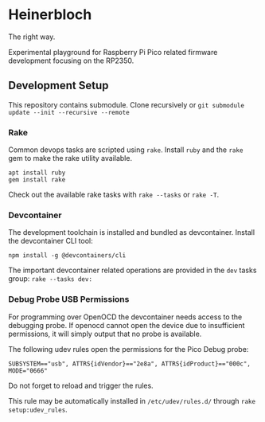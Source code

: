 # Heinerbloch

The right way.

Experimental playground for Raspberry Pi Pico related firmware development focusing on the RP2350.

## Development Setup
This repository contains submodule. Clone recursively or `git submodule update --init --recursive --remote`

### Rake
Common devops tasks are scripted using `rake`.
Install `ruby` and the `rake` gem to make the rake utility available.
```
apt install ruby
gem install rake
```

Check out the available rake tasks with `rake --tasks` or `rake -T`.

### Devcontainer
The development toolchain is installed and bundled as devcontainer.
Install the devcontainer CLI tool:
```
npm install -g @devcontainers/cli
```
The important devcontainer related operations are provided in the `dev` tasks group: `rake --tasks dev:`


### Debug Probe USB Permissions
For programming over OpenOCD the devcontainer needs access to the debugging probe.
If openocd cannot open the device due to insufficient permissions, it will simply output that no probe is available.

The following udev rules open the permissions for the Pico Debug probe:
```
SUBSYSTEM=="usb", ATTRS{idVendor}=="2e8a", ATTRS{idProduct}=="000c", MODE="0666"
```
Do not forget to reload and trigger the rules.

This rule may be automatically installed in `/etc/udev/rules.d/` through `rake setup:udev_rules`.
